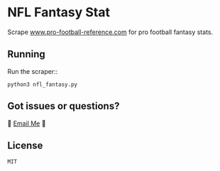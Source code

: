 NFL Fantasy Stat
=============
Scrape www.pro-football-reference.com for pro football fantasy stats.

Running
-------

Run the scraper::

    python3 nfl_fantasy.py

Got issues or questions?
-------

:wave: [Email Me](mailto:oketunjifinbarrs@gmail.com)
:panda_face:

License 
-------

    MIT